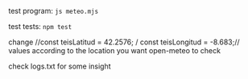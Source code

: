 test program: ```js meteo.mjs```

test tests: ```npm test```

change //const teisLatitud = 42.2576; / const teisLongitud = -8.683;// values according to the location you want open-meteo to check

check logs.txt for some insight
